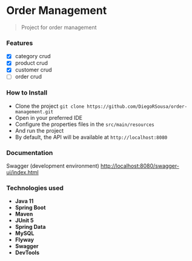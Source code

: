 # Order Management

> Project for order management

### Features

 - [x] category crud
 - [x] product crud
 - [x] customer crud
 - [ ] order crud
 
### How to Install

* Clone the project ```git clone https://github.com/DiegoRSousa/order-management.git```
* Open in your preferred IDE
* Configure the properties files in the ```src/main/resources```
* And run the project
* By default, the API will be available at ```http://localhost:8080```

### Documentation 

Swagger (development environment) [http://localhost:8080/swagger-ui/index.html](http://localhost:8080/swagger-ui/index.html)

### Technologies used 

* **Java 11**
* **Spring Boot**
* **Maven**
* **JUnit 5**
* **Spring Data**
* **MySQL**
* **Flyway**
* **Swagger**
* **DevTools**